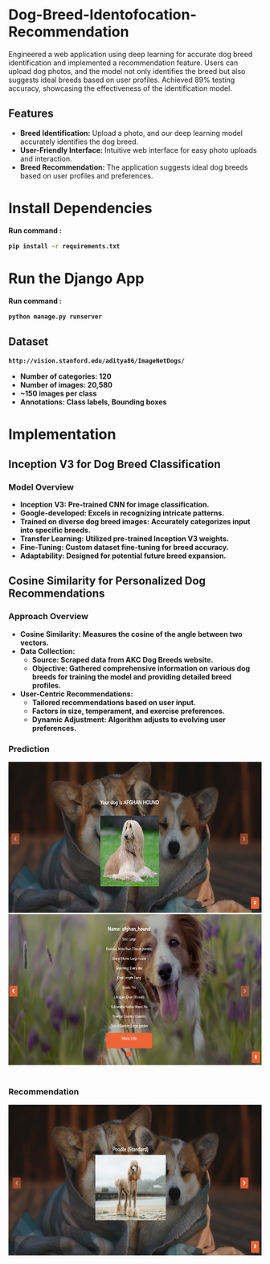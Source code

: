 # Dog-Breed-Identofocation-Recommendation
Engineered a web application using deep learning for accurate dog breed identification and implemented a recommendation feature. Users can upload dog photos, and the model not only identifies the breed but also suggests ideal breeds based on user profiles.    Achieved 89% testing accuracy, showcasing the effectiveness of the identification model.



## Features
- **Breed Identification:** Upload a photo, and our deep learning model accurately identifies the dog breed.
- **User-Friendly Interface:** Intuitive web interface for easy photo uploads and interaction.
- **Breed Recommendation:** The application suggests ideal dog breeds based on user profiles and preferences.


# Install Dependencies
<b>Run command :
```bash 
pip install -r requirements.txt
```


# Run the Django App
<b>Run command :
```bash 
python manage.py runserver
```

 ## Dataset
 
 ```bash
http://vision.stanford.edu/aditya86/ImageNetDogs/
```
- Number of categories: 120
- Number of images: 20,580
- ~150 images per class
- Annotations: Class labels, Bounding boxes


# Implementation

## Inception V3 for Dog Breed Classification

### Model Overview

- **Inception V3:** Pre-trained CNN for image classification.
- **Google-developed:** Excels in recognizing intricate patterns.
- **Trained on diverse dog breed images:** Accurately categorizes input into specific breeds.
- **Transfer Learning:** Utilized pre-trained Inception V3 weights.
- **Fine-Tuning:** Custom dataset fine-tuning for breed accuracy.
- **Adaptability:** Designed for potential future breed expansion.

## Cosine Similarity for Personalized Dog Recommendations

### Approach Overview

- **Cosine Similarity:** Measures the cosine of the angle between two vectors.
- **Data Collection:**
  - **Source:** Scraped data from AKC Dog Breeds website.
  - **Objective:** Gathered comprehensive information on various dog breeds for training the model and providing detailed breed profiles.
- **User-Centric Recommendations:**
  - Tailored recommendations based on user input.
  - Factors in size, temperament, and exercise preferences.
  - Dynamic Adjustment: Algorithm adjusts to evolving user preferences.

 <p>
    <h3>Prediction</h3>
    <span> <img src='static/img/Predict1.jpg' height="300px", width="600px"> <img src='static/img/Predict2.png' height="300px", width="600px"> </span>
  <br>
  <br>
    <h3>Recommendation</h3>
    <img src='static/img/Recommendation.png' height="300px", width="600px">
    
</p>	




